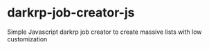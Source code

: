 # darkrp-job-creator-js
Simple Javascript darkrp job creator to create massive lists with low customization 
